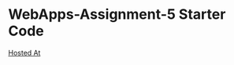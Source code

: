 # WebApps-Assignment-5 Starter Code
[Hosted At](https://44-563-web-apps-s22.github.io/webapps-s22-assignment-5-SidharthaGundarapu/birds.html)
